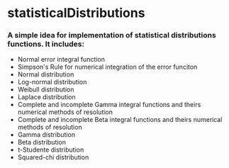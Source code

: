 # statisticalDistributions

<h3>A simple idea for implementation of <strong>statistical distributions functions</strong>. It includes:</h3>
<ul>
  <li>Normal error integral function</li>
  <li>Simpson's Rule for numerical integration of the error funciton</li>
  <li>Normal distribution</li>
  <li>Log-normal distribution</li>
  <li>Weibull distribution</li>
  <li>Laplace distribution</li>
  <li>Complete and incomplete Gamma integral functions and theirs numerical methods of resolution</li>
  <li>Complete and incomplete Beta integral functions and theirs numerical methods of resolution</li>
  <li>Gamma distribution</li>
  <li>Beta distribution</li>
  <li>t-Studente distribution</li>
  <li>Squared-chi distribution</li>
</ul>
